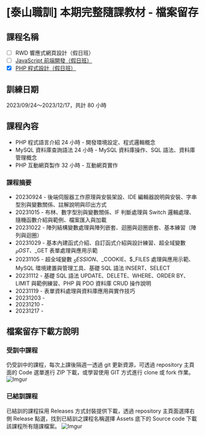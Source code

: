 # [泰山職訓] 本期完整隨課教材 - 檔案留存

## 課程名稱
- [ ] RWD 響應式網頁設計（假日班）
- [ ] [JavaScript 前端開發（假日班）](https://ojt.wda.gov.tw/ClassSearch/Detail?OCID=146934&plantype=2)
- [x] [PHP 程式設計（假日班）](https://ojt.wda.gov.tw/ClassSearch/Detail?OCID=146967&plantype=2)

## 訓練日期 
2023/09/24～2023/12/17，共計 80 小時

## 課程內容
- PHP 程式語言介紹 24 小時 - 開發環境設定、程式邏輯概念
- MySQL 資料庫查詢語法 24 小時 - MySQL 資料庫操作、SQL 語法、資料庫管理概念
- PHP 互動網頁製作 32 小時 - 互動網頁實作

### 課程摘要
- 20230924 - 後端伺服器工作原理與安裝架設、IDE 編輯器說明與安裝、字串型別與變數關係、註解說明與印出方式
- 20231015 - 布林、數字型別與變數關係、IF 判斷處理與 Switch 邏輯處理、隨機函數介紹與範例、檔案匯入與加載
- 20231022 - 陣列結構變數處理與陣列嵌套、迴圈與迴圈嵌套、基本練習（陣列與迴圈）
- 20231029 - 基本內建函式介紹、自訂函式介紹與設計練習、超全域變數 $_POST、$_GET 表單處理與應用示範
- 20231105 - 超全域變數 $_SESSION、$_COOKIE、$_FILES 處理與應用示範、MySQL 環境建置與管理工具、基礎 SQL 語法 INSERT、SELECT
- 20231112 - 基礎 SQL 語法 UPDATE、DELETE、WHERE、ORDER BY、LIMIT 與範例練習、PHP 與 PDO 資料庫 CRUD 操作說明
- 20231119 - 表單資料處理與資料庫應用與實作技巧
- 20231203 - 
- 20231210 - 
- 20231217 - 
## 檔案留存下載方說明

### 受訓中課程
仍受訓中的課程，每次上課後隔週一透過 git 更新資源，可透過 repository 主頁面的 Code 選單進行 ZIP 下載，或學習使用 GIT 方式進行 clone 或 fork 作業。
![Imgur](https://i.imgur.com/K3kGHos.gif)

### 已結訓課程
已結訓的課程採用 Releases 方式封裝提供下載，透過 repository 主頁面選擇右側 Release 點選，找到已結訓之課程名稱選擇 Assets 底下的 Source code 下載該課程所有隨課檔案。
![Imgur](https://i.imgur.com/84cc6aZ.gif)